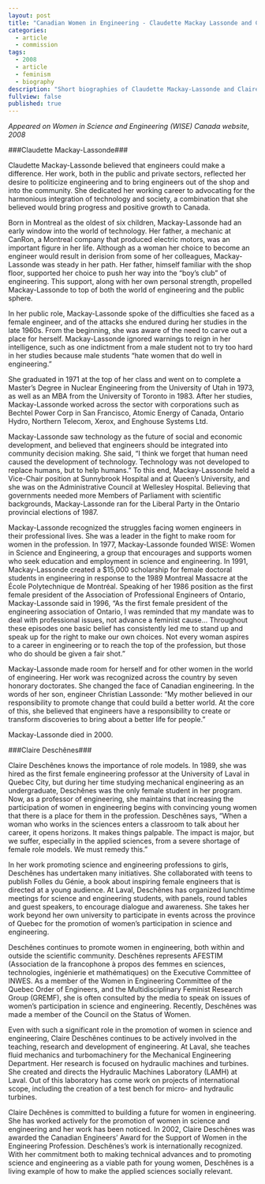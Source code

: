 ```yaml
---
layout: post
title: "Canadian Women in Engineering - Claudette Mackay Lassonde and Claire Deschênes"
categories: 
  - article
  - commission
tags: 
  - 2008
  - article
  - feminism
  - biography
description: "Short biographies of Claudette Mackay-Lassonde and Claire Deschênes, female engineers, for WISE Canada"
fullview: false
published: true
---
```


_Appeared on Women in Science and Engineering (WISE) Canada website, 2008_

###Claudette Mackay-Lassonde###

Claudette Mackay-Lassonde believed that engineers could make a difference. Her work, both in the public and private sectors, reflected her desire to politicize engineering and to bring engineers out of the shop and into the community. She dedicated her working career to advocating for the harmonious integration of technology and society, a combination that she believed would bring progress and positive growth to Canada.

Born in Montreal as the oldest of six children, Mackay-Lassonde had an early window into the world of technology. Her father, a mechanic at CanRon, a Montreal company that produced electric motors, was an important figure in her life. Although as a woman her choice to become an engineer would result in derision from some of her colleagues, Mackay-Lassonde was steady in her path. Her father, himself familiar with the shop floor, supported her choice to push her way into the “boy’s club” of engineering. This support, along with her own personal strength, propelled Mackay-Lassonde to top of both the world of engineering and the public sphere. 

In her public role, Mackay-Lassonde spoke of the difficulties she faced as a female engineer, and of the attacks she endured during her studies in the late 1960s. From the beginning, she was aware of the need to carve out a place for herself. Mackay-Lassonde ignored warnings to reign in her intelligence, such as one indictment from a male student not to try too hard in her studies because male students “hate women that do well in engineering.” 

She graduated in 1971 at the top of her class and went on to complete a Master’s Degree in Nuclear Engineering from the University of Utah in 1973, as well as an MBA from the University of Toronto in 1983. After her studies, Mackay-Lassonde worked across the sector with corporations such as Bechtel Power Corp in San Francisco, Atomic Energy of Canada, Ontario Hydro, Northern Telecom, Xerox, and Enghouse Systems Ltd. 

Mackay-Lassonde saw technology as the future of social and economic development, and believed that engineers should be integrated into community decision making.  She said, “I think we forget that human need caused the development of technology. Technology was not developed to replace humans, but to help humans.” To this end, Mackay-Lassonde held a Vice-Chair position at Sunnybrook Hospital and at Queen’s University, and she was on the Administrative Council at Wellesley Hospital. Believing that governments needed more Members of Parliament with scientific backgrounds, Mackay-Lassonde ran for the Liberal Party in the Ontario provincial elections of 1987.

Mackay-Lassonde recognized the struggles facing women engineers in their professional lives. She was a leader in the fight to make room for women in the profession. In 1977, Mackay-Lassonde founded WISE: Women in Science and Engineering, a group that encourages and supports women who seek education and employment in science and engineering. In 1991, Mackay-Lassonde created a $15,000 scholarship for female doctoral students in engineering in response to the 1989 Montreal Massacre at the École Polytechnique de Montréal.   Speaking of her 1986 position as the first female president of the Association of Professional Engineers of Ontario, Mackay-Lassonde said in 1996, “As the first female president of the engineering association of Ontario, I was reminded that my mandate was to deal with professional issues, not advance a feminist cause… Throughout these episodes one basic belief has consistently led me to stand up and speak up for the right to make our own choices. Not every woman aspires to a career in engineering or to reach the top of the profession, but those who do should be given a fair shot.”

Mackay-Lassonde made room for herself and for other women in the world of engineering. Her work was recognized across the country by seven honorary doctorates. She changed the face of Canadian engineering. In the words of her son, engineer Christian Lassonde: “My mother believed in our responsibility to promote change that could build a better world. At the core of this, she believed that engineers have a responsibility to create or transform discoveries to bring about a better life for people.” 

Mackay-Lassonde died in 2000.

###Claire Deschênes###

Claire Deschênes knows the importance of role models. In 1989, she was hired as the first female engineering professor at the University of Laval in Quebec City, but during her time studying mechanical engineering as an undergraduate, Deschênes was the only female student in her program. Now, as a professor of engineering, she maintains that increasing the participation of women in engineering begins with convincing young women that there is a place for them in the profession. Deschênes says, “When a woman who works in the sciences enters a classroom to talk about her career, it opens horizons. It makes things palpable. The impact is major, but we suffer, especially in the applied sciences, from a severe shortage of female role models. We must remedy this.”

In her work promoting science and engineering professions to girls, Deschênes has undertaken many initiatives. She collaborated with teens to publish Folles du Génie, a book about inspiring female engineers that is directed at a young audience. At Laval, Deschênes has organized lunchtime meetings for science and engineering students, with panels, round tables and guest speakers, to encourage dialogue and awareness. She takes her work beyond her own university to participate in events across the province of Quebec for the promotion of women’s participation in science and engineering.

Deschênes continues to promote women in engineering, both within and outside the scientific community. Deschênes represents AFESTIM (Association de la francophone à propos des femmes en sciences, technologies, ingénierie et mathématiques) on the Executive Committee of INWES. As a member of the Women in Engineering Committee of the Quebec Order of Engineers, and the Multidisciplinary Feminist Research Group (GREMF), she is often consulted by the media to speak on issues of women’s participation in science and engineering. Recently, Deschênes was made a member of the Council on the Status of Women.

Even with such a significant role in the promotion of women in science and engineering, Claire Deschênes continues to be actively involved in the teaching, research and development of engineering. At Laval, she teaches fluid mechanics and turbomachinery for the Mechanical Engineering Department. Her research is focused on hydraulic machines and turbines. She created and directs the Hydraulic Machines Laboratory (LAMH) at Laval. Out of this laboratory has come work on projects of international scope, including the creation of a test bench for micro- and hydraulic turbines. 

Claire Dechênes is committed to building a future for women in engineering. She has worked actively for the promotion of women in science and engineering and her work has been noticed. In 2002, Claire Deschênes was awarded the Canadian Engineers’ Award for the Support of Women in the Engineering Profession. Deschênes’s work is internationally recognized. With her commitment both to making technical advances and to promoting science and engineering as a viable path for young women, Deschênes is a living example of how to make the applied sciences socially relevant.
   